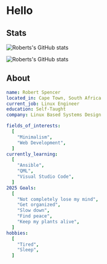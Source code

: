 # Hello

## Stats

![Roberts's GitHub stats](https://github-readme-stats.vercel.app/api?username=respencer&show_icons=true&bg_color=ffffff&hide_border=true&locale=en&show=reviews,discussions_started,discussions_answered,prs_merged,prs_merged_percentage)

![Roberts's GitHub stats](https://github-readme-streak-stats.herokuapp.com/?user=respencer&hide_border=true&mode=weekly&date_format=Y-m-d)

## About

```yaml
name: Robert Spencer
located_in: Cape Town, South Africa
current_job: Linux Engineer
education: Self-Taught
company: Linux Based Systems Design

fields_of_interests:
  [
    "Minimalism",
    "Web Development",
  ]
currently_learning:
  [
    "Ansible",
    "QML",
    "Visual Studio Code",
  ]
2025 Goals:
  [
    "Not completely lose my mind",
    "Get organized",
    "Slow down",
    "Find peace",
    "Keep my plants alive",
  ]
hobbies:
  [
    "Tired",
    "Sleep",
  ]
```

